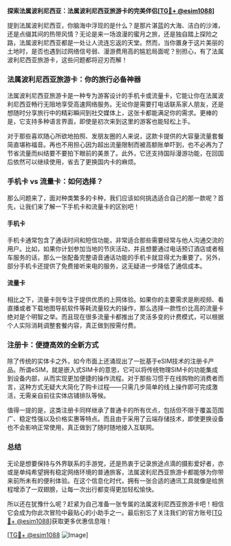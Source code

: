 **探索法属波利尼西亚：法属波利尼西亚旅游卡的完美伴侣[[TG💪+ @esim1088](https://t.me/s/esim1088)]**

提到法属波利尼西亚，你脑海中浮现的是什么？是那片湛蓝的大海、洁白的沙滩，还是点缀其间的热带风情？无论是来一场浪漫的蜜月之旅，还是独自踏上探险之路，法属波利尼西亚都是一处让人流连忘返的天堂。然而，当你置身于这片美丽的土地时，是否也遇到过网络信号弱、漫游费用高的尴尬局面呢？别担心，有了法属波利尼西亚旅游卡，这些问题都将迎刃而解！

### 法属波利尼西亚旅游卡：你的旅行必备神器

法属波利尼西亚旅游卡是一种专为游客设计的手机卡或流量卡，它能让你在法属波利尼西亚畅行无阻地享受高速网络服务。无论你是需要打电话联系家人朋友，还是想随时分享旅行中的精彩瞬间到社交媒体上，这张卡都能满足你的需求。更棒的是，它支持多种语言界面，即使是初次来到这里的游客也能轻松上手。

对于那些喜欢随心所欲地拍照、发朋友圈的人来说，这款卡提供的大容量流量套餐简直堪称福音。再也不用担心因为超出流量限制而被高额账单吓到，也不必再为了节省流量而纠结要不要拍下眼前的美景了。此外，它还支持国际漫游功能，在回国后依然可以继续使用，省去了更换国内卡的麻烦。

### 手机卡 vs 流量卡：如何选择？

那么问题来了，面对种类繁多的卡种，我们应该如何挑选适合自己的那一款呢？首先，让我们来了解一下手机卡和流量卡的区别吧！

#### 手机卡

手机卡通常包含了通话时间和短信功能，非常适合那些需要经常与他人沟通交流的用户。比如，如果你计划参加当地的节庆活动，并且想要通过电话预订酒店或者租车服务的话，那么一张配备完整语音通话功能的手机卡就显得尤为重要了。另外，部分手机卡还提供了免费接听来电的服务，这无疑进一步降低了通信成本。

#### 流量卡

相比之下，流量卡则专注于提供优质的上网体验。如果你的主要需求是刷视频、看直播或者下载地图导航软件等耗流量较大的操作，那么选择一款性价比高的流量卡绝对是个明智之举。而且现在很多流量卡都推出了灵活多变的计费模式，可以根据个人实际消耗调整套餐内容，真正做到按需付费。

### 注册卡：便捷高效的全新方式

除了传统的实体卡之外，如今市面上还涌现出了一批基于eSIM技术的注册卡产品。所谓eSIM，就是嵌入式SIM卡的意思，它可以将传统物理SIM卡的功能集成到设备内部，从而实现更加便捷的操作流程。对于那些习惯于在线购物的消费者而言，这种方式无疑大大简化了购卡过程——只需几步简单的线上操作即可完成激活，无需亲自前往实体店铺排队等候。

值得一提的是，这类注册卡同样继承了普通卡的所有优点，包括但不限于覆盖范围广、稳定性强以及价格实惠等特点。而且由于采用了云端存储技术，即使更换设备也不会影响正常使用，真正做到了随时随地接入互联网。

### 总结

无论是想要保持与外界联系的手游党，还是热衷于记录旅途点滴的摄影爱好者，亦或是单纯希望拥有稳定网络环境的普通旅客，法属波利尼西亚旅游卡都能够为你带来前所未有的便利体验。在这个信息化时代，拥有一张合适的通讯工具就像是给旅程增添了一双翅膀，让每一次出行都变得更加轻松愉快。

所以还在犹豫什么呢？赶紧为自己准备一张专属的法属波利尼西亚旅游卡吧！相信它会成为你此次冒险中最贴心的小助手之一。最后别忘了关注我们的官方账号[[TG💪+ @esim1088](https://t.me/s/esim1088)]获取更多优惠信息哦！

[[TG💪+ @esim1088](https://t.me/s/esim1088) ![Image](https://i.postimg.cc/4NQfJmqS/Snipaste-2025-05-13-00-14-12.png)]